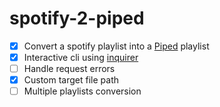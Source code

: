 # spotify-2-piped

- [x] Convert a spotify playlist into a [Piped](https://github.com/TeamPiped/Piped) playlist
- [x] Interactive cli using [inquirer](https://www.npmjs.com/package/inquirer)
- [ ] Handle request errors
- [x] Custom target file path
- [ ] Multiple playlists conversion
